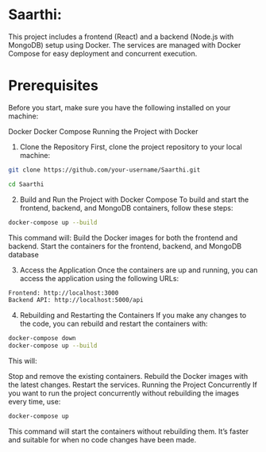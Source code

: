 # Saarthi:
This project includes a frontend (React) and a backend (Node.js with MongoDB) setup using Docker. The services are managed with Docker Compose for easy deployment and concurrent execution.

# Prerequisites
Before you start, make sure you have the following installed on your machine:

Docker
Docker Compose
Running the Project with Docker
1. Clone the Repository
First, clone the project repository to your local machine:

```bash
git clone https://github.com/your-username/Saarthi.git

cd Saarthi
```
2. Build and Run the Project with Docker Compose
To build and start the frontend, backend, and MongoDB containers, follow these steps:

```bash
docker-compose up --build
```
This command will:
Build the Docker images for both the frontend and backend.
Start the containers for the frontend, backend, and MongoDB database 

3. Access the Application
Once the containers are up and running, you can access the application using the following URLs:
```bash
Frontend: http://localhost:3000
Backend API: http://localhost:5000/api
```
4. Rebuilding and Restarting the Containers
If you make any changes to the code, you can rebuild and restart the containers with:

```bash
docker-compose down
docker-compose up --build
```
This will:

Stop and remove the existing containers.
Rebuild the Docker images with the latest changes.
Restart the services.
Running the Project Concurrently
If you want to run the project concurrently without rebuilding the images every time, use:

```bash
docker-compose up
```
This command will start the containers without rebuilding them. It’s faster and suitable for when no code changes have been made.
